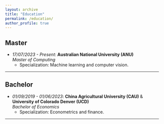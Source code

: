 ```yaml
---
layout: archive
title: "Education"
permalink: /education/
author_profile: true
---
```



<style>
a:link {
  text-decoration: none;
}

a:visited {
  text-decoration: none;
}

a:hover {
  text-decoration: underline;
}

a:active {
  text-decoration: underline;
}
</style>

<h2>Master</h2>

* *17/07/2023 - Present*: **Australian National University (ANU)**  
  *Master of Computing*  
  - Specialization: Machine learning and computer vision.

---

<h2>Bachelor</h2>

* *01/09/2019 - 01/06/2023*: **China Agricultural University (CAU)** & **University of Colorado Denver (UCD)**  
  *Bachelor of Economics*  
  - Specialization: Econometrics and finance.  
---

